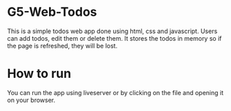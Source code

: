 # G5-Web-Todos
This is a simple todos web app done using html, css and javascript. Users can add todos, edit them or delete them. It stores the todos in memory so if the page is refreshed, they will be lost.

# How to run 
You can run the app using liveserver or by clicking on the file and opening it on your browser.
